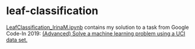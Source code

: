 # leaf-classification

[LeafClassification_IrinaM.ipynb](https://colab.research.google.com/drive/1OB8gTrzSzJc_6Gzcm5-YXsopzE1Hg6s2?usp=sharing) contains my solution to a task from Google Code-In 2019: [(Advanced) Solve a machine learning problem using a UCI data set.](https://codein.withgoogle.com/archive/2019/organization/6265089057882112/task/5187035764097024/)
